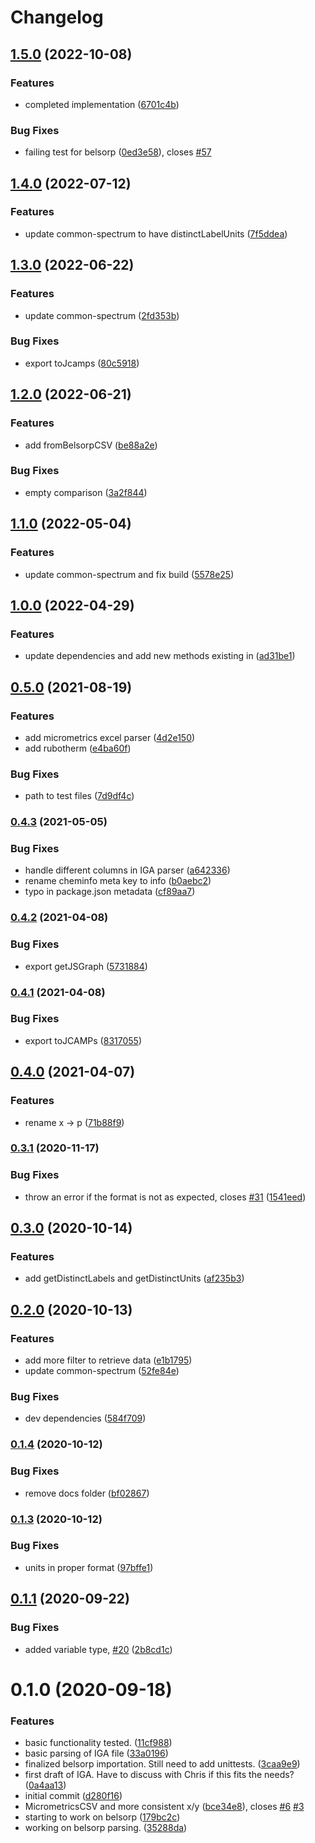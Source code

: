 # Changelog

## [1.5.0](https://github.com/cheminfo/isotherm-analysis/compare/v1.4.0...v1.5.0) (2022-10-08)


### Features

* completed implementation ([6701c4b](https://github.com/cheminfo/isotherm-analysis/commit/6701c4b3d7a87af89d1040dce950f6f64e3282b6))


### Bug Fixes

* failing test for belsorp ([0ed3e58](https://github.com/cheminfo/isotherm-analysis/commit/0ed3e58c4a2b750a700128646cea51592aff1564)), closes [#57](https://github.com/cheminfo/isotherm-analysis/issues/57)

## [1.4.0](https://github.com/cheminfo/isotherm-analysis/compare/v1.3.0...v1.4.0) (2022-07-12)


### Features

* update common-spectrum to have distinctLabelUnits ([7f5ddea](https://github.com/cheminfo/isotherm-analysis/commit/7f5ddea6ef53c68952af3be9bd82d3e567b203df))

## [1.3.0](https://github.com/cheminfo/isotherm-analysis/compare/v1.2.0...v1.3.0) (2022-06-22)


### Features

* update common-spectrum ([2fd353b](https://github.com/cheminfo/isotherm-analysis/commit/2fd353b628584cc0e552d75e8508b27bccd6c3fc))


### Bug Fixes

* export toJcamps ([80c5918](https://github.com/cheminfo/isotherm-analysis/commit/80c59185aa25f22fb6b38fb9be5a527921ceca0a))

## [1.2.0](https://github.com/cheminfo/isotherm-analysis/compare/v1.1.0...v1.2.0) (2022-06-21)


### Features

* add fromBelsorpCSV ([be88a2e](https://github.com/cheminfo/isotherm-analysis/commit/be88a2e767312a15492976c62758b5010c1e4697))


### Bug Fixes

* empty comparison ([3a2f844](https://github.com/cheminfo/isotherm-analysis/commit/3a2f844fba629feaab038fae83710d68c79658ff))

## [1.1.0](https://github.com/cheminfo/isotherm-analysis/compare/v1.0.0...v1.1.0) (2022-05-04)


### Features

* update common-spectrum and fix build ([5578e25](https://github.com/cheminfo/isotherm-analysis/commit/5578e2587ede9936220edc21034e34261095647b))

## [1.0.0](https://github.com/cheminfo/isotherm-analysis/compare/v0.5.0...v1.0.0) (2022-04-29)


### Features

* update dependencies and add new methods existing in ([ad31be1](https://github.com/cheminfo/isotherm-analysis/commit/ad31be1a2a6b6af806f8711ee39e6541c0d44503))

## [0.5.0](https://www.github.com/cheminfo/isotherm-analysis/compare/v0.4.3...v0.5.0) (2021-08-19)


### Features

* add micrometrics excel parser ([4d2e150](https://www.github.com/cheminfo/isotherm-analysis/commit/4d2e15036482c126a9df5c9563bab9f5cbd4d32d))
* add rubotherm ([e4ba60f](https://www.github.com/cheminfo/isotherm-analysis/commit/e4ba60f7a64f14ab9eef8cae2bd027f0b1d48014))


### Bug Fixes

* path to test files ([7d9df4c](https://www.github.com/cheminfo/isotherm-analysis/commit/7d9df4c95248d3c8a2ddc277e5c2307089e9990b))

### [0.4.3](https://www.github.com/cheminfo/isotherm-analysis/compare/v0.4.2...v0.4.3) (2021-05-05)


### Bug Fixes

* handle different columns in IGA parser ([a642336](https://www.github.com/cheminfo/isotherm-analysis/commit/a642336514494ce5dab4f926f5df66f72b4295ef))
* rename cheminfo meta key to info ([b0aebc2](https://www.github.com/cheminfo/isotherm-analysis/commit/b0aebc2441c3607f4e45c4df4c666d9ea4644d78))
* typo in package.json metadata ([cf89aa7](https://www.github.com/cheminfo/isotherm-analysis/commit/cf89aa762c8d4e5a57474efe2ab095a114d2c729))

### [0.4.2](https://www.github.com/cheminfo/isotherm-analysis/compare/v0.4.1...v0.4.2) (2021-04-08)


### Bug Fixes

* export getJSGraph ([5731884](https://www.github.com/cheminfo/isotherm-analysis/commit/5731884c5c319ced8c37e7b2c0af4418416d1b10))

### [0.4.1](https://www.github.com/cheminfo/isotherm-analysis/compare/v0.4.0...v0.4.1) (2021-04-08)


### Bug Fixes

* export toJCAMPs ([8317055](https://www.github.com/cheminfo/isotherm-analysis/commit/8317055bec8803540ed3fcb553d928c34e2835da))

## [0.4.0](https://www.github.com/cheminfo/isotherm-analysis/compare/v0.3.1...v0.4.0) (2021-04-07)


### Features

* rename x -> p ([71b88f9](https://www.github.com/cheminfo/isotherm-analysis/commit/71b88f9d52749046885fc71c28f48b26cdefd226))

### [0.3.1](https://www.github.com/cheminfo/isotherm-analysis/compare/v0.3.0...v0.3.1) (2020-11-17)


### Bug Fixes

* throw an error if the format is not as expected, closes [#31](https://www.github.com/cheminfo/isotherm-analysis/issues/31) ([1541eed](https://www.github.com/cheminfo/isotherm-analysis/commit/1541eed0329ca6cd9ad217a3e67c520053860059))

## [0.3.0](https://www.github.com/cheminfo/isotherm-analysis/compare/v0.2.0...v0.3.0) (2020-10-14)


### Features

* add getDistinctLabels and getDistinctUnits ([af235b3](https://www.github.com/cheminfo/isotherm-analysis/commit/af235b34113bf7f7c89f19dc0982b46e00ccb04c))

## [0.2.0](https://www.github.com/cheminfo/isotherm-analysis/compare/v0.1.4...v0.2.0) (2020-10-13)


### Features

* add more filter to retrieve data ([e1b1795](https://www.github.com/cheminfo/isotherm-analysis/commit/e1b1795d4ddc98abae0b0e5ff1e7ee625ef56be3))
* update common-spectrum ([52fe84e](https://www.github.com/cheminfo/isotherm-analysis/commit/52fe84e3de01dda67017ec50ccf0bf61dffda5da))


### Bug Fixes

* dev dependencies ([584f709](https://www.github.com/cheminfo/isotherm-analysis/commit/584f70912d70244a108991d5cb6b61bb8f1c53d2))

### [0.1.4](https://www.github.com/cheminfo/isotherm-analysis/compare/v0.1.3...v0.1.4) (2020-10-12)


### Bug Fixes

* remove docs folder ([bf02867](https://www.github.com/cheminfo/isotherm-analysis/commit/bf02867bf2ca0463490f679791eef4315e66ecf1))

### [0.1.3](https://github.com/cheminfo/isotherm-analysis/compare/v0.1.2...v0.1.3) (2020-10-12)


### Bug Fixes

* units in proper format ([97bffe1](https://github.com/cheminfo/isotherm-analysis/commit/97bffe19b83925b507ec8f837b66d22269ff76f3))

## [0.1.1](https://github.com/cheminfo/isotherm-analysis/compare/v0.1.0...v0.1.1) (2020-09-22)


### Bug Fixes

* added variable type, [#20](https://github.com/cheminfo/isotherm-analysis/issues/20) ([2b8cd1c](https://github.com/cheminfo/isotherm-analysis/commit/2b8cd1c1d0bf2a00da5093b274e1a99b226685cb))



# 0.1.0 (2020-09-18)


### Features

* basic functionality tested. ([11cf988](https://github.com/cheminfo/isotherm-analysis/commit/11cf98807c928126bb1b60df3e9415267937ddcc))
* basic parsing of IGA file ([33a0196](https://github.com/cheminfo/isotherm-analysis/commit/33a0196bd78422d887e69cc7da1673e665ee3907))
* finalized belsorp importation. Still need to add unittests. ([3caa9e9](https://github.com/cheminfo/isotherm-analysis/commit/3caa9e93b764319b0b1d269f75866585201e3962))
* first draft of IGA. Have to discuss with Chris if this fits the needs? ([0a4aa13](https://github.com/cheminfo/isotherm-analysis/commit/0a4aa139737cda2a67fd0c3268ea9aac5e6eb044))
* initial commit ([d280f16](https://github.com/cheminfo/isotherm-analysis/commit/d280f16ca3323216b6ce178732bf21cfe0b59659))
* MicrometricsCSV and more consistent x/y ([bce34e8](https://github.com/cheminfo/isotherm-analysis/commit/bce34e8862a6bde23af946579be212641515e904)), closes [#6](https://github.com/cheminfo/isotherm-analysis/issues/6) [#3](https://github.com/cheminfo/isotherm-analysis/issues/3)
* starting to work on belsorp ([179bc2c](https://github.com/cheminfo/isotherm-analysis/commit/179bc2c0aa398bd3ab04e24d4133c5834257779b))
* working on belsorp parsing. ([35288da](https://github.com/cheminfo/isotherm-analysis/commit/35288daf3d6a1e359c3128798473ea1f7123d431))
